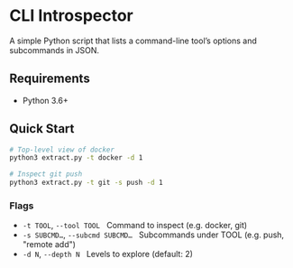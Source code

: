 # CLI Introspector

A simple Python script that lists a command-line tool’s options and subcommands in JSON.

## Requirements

* Python 3.6+

## Quick Start


   ```bash
   # Top-level view of docker
   python3 extract.py -t docker -d 1

   # Inspect git push
   python3 extract.py -t git -s push -d 1
   ```

### Flags

* `-t TOOL`, `--tool TOOL`   Command to inspect (e.g. docker, git)
* `-s SUBCMD…`, `--subcmd SUBCMD…`   Subcommands under TOOL (e.g. push, "remote add")
* `-d N`, `--depth N`   Levels to explore (default: 2)
